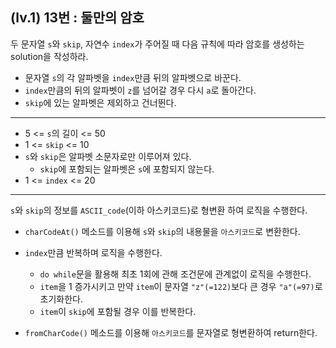 ## (lv.1) 13번 : 둘만의 암호

두 문자열 `s`와 `skip`, 자연수 `index`가 주어질 때 다음 규칙에 따라 암호를 생성하는 solution을 작성하라.

- 문자열 `s`의 각 알파벳을 `index`만큼 뒤의 알파벳으로 바꾼다.
- `index`만큼의 뒤의 알파벳이 `z`를 넘어갈 경우 다시 `a`로 돌아간다.
- `skip`에 있는 알파벳은 제외하고 건너뛴다.

---

- 5 <= `s`의 길이 <= 50
- 1 <= `skip` <= 10
- `s`와 `skip`은 알파벳 소문자로만 이루어져 있다.
  - `skip`에 포함되는 알파벳은 `s`에 포함되지 않는다.
- 1 <= `index` <= 20

---

`s`와 `skip`의 정보를 `ASCII_code`(이하 아스키코드)로 형변환 하여 로직을 수행한다.

- `charCodeAt()` 메소드를 이용해 `s`와 `skip`의 내용물을 `아스키코드`로 변환한다.

- `index`만큼 반복하며 로직을 수행한다.

  - `do while`문을 활용해 최초 1회에 관해 조건문에 관계없이 로직을 수행한다.
  - `item`을 1 증가시키고 만약 `item`이 문자열 `"z"(=122)`보다 큰 경우 `"a"(=97)`로 초기화한다.
  - `item`이 `skip`에 포함될 경우 이를 반복한다.

- `fromCharCode()` 메소드를 이용해 `아스키코드`를 문자열로 형변환하여 return한다.
